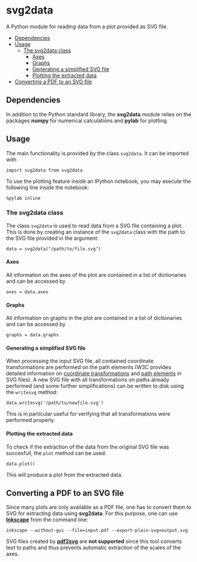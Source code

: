 # svg2data
A Python module for reading data from a plot provided as SVG file.

- [Dependencies](#dependencies)
- [Usage](#usage)
  - [The svg2data class](#the-svg2data-class)
    - [Axes](#axes)
    - [Graphs](#graphs)
    - [Generating a simplified SVG file](#generating-a-simplified-svg-file)
    - [Plotting the extracted data](#plotting-the-extracted-data)
- [Converting a PDF to an SVG file](#converting-a-pdf-to-an-svg-file)

## Dependencies
In addition to the Python standard library, the **svg2data** module relies on the
packages **numpy** for numerical calculations and **pylab** for plotting.

## Usage
The main functionality is provided by the class `svg2data`.
It can be imported with

    import svg2data from svg2data

To use the plotting feature inside an IPython notebook, you may execute the
following line inside the notebook:

    %pylab inline

### The svg2data class
The class `svg2data` is used to read data from a SVG file containing a plot.
This is done by creating an instance of the `svg2data` class with the path to
the SVG file provided in the argument:

    data = svg2data("/path/to/file.svg")

#### Axes
All information on the axes of the plot are contained in a list of dictionaries
and can be accessed by

    axes = data.axes

#### Graphs
All information on graphs in the plot are contained in a list of dictionaries
and can be accessed by

    graphs = data.graphs

#### Generating a simplified SVG file
When processing the input SVG file, all contained coordinate transformations are
performed on the path elements (W3C provides detailed information on
[coordinate transformations](http://www.w3.org/TR/SVG/coords.html) and
[path elements](http://www.w3.org/TR/SVG/paths.html) in SVG files).
A new SVG file with all transformations on paths already performed (and some
further simplifications) can be written to disk using the `writesvg` method:

    data.writesvg('/path/to/newfile.svg')

This is in particular useful for verifying that all transformations were performed
properly.

#### Plotting the extracted data
To check if the extraction of the data from the original SVG file
was succesfull, the `plot` method can be used:

    data.plot()

This will produce a plot from the extracted data.

## Converting a PDF to an SVG file
Since many plots are only available as a PDF file, one has to convert them to SVG
for extracting data using **svg2data**. For this purpose, one can use
[**Inkscape**](http://inkscape.org/) from the command line:

    inkscape --without-gui --file=input.pdf --export-plain-svg=output.svg

SVG files created by [**pdf2svg**](https://github.com/db9052/pdf2svg) are **not
supported** since this tool converts text
to paths and thus prevents automatic extraction of the scales of the axes.
